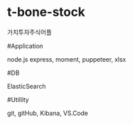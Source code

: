 # t-bone-stock

가치투자주식어플


#Application

node.js
express, moment, puppeteer, xlsx


#DB

ElasticSearch



#Utillity

git, gitHub, Kibana, VS.Code

